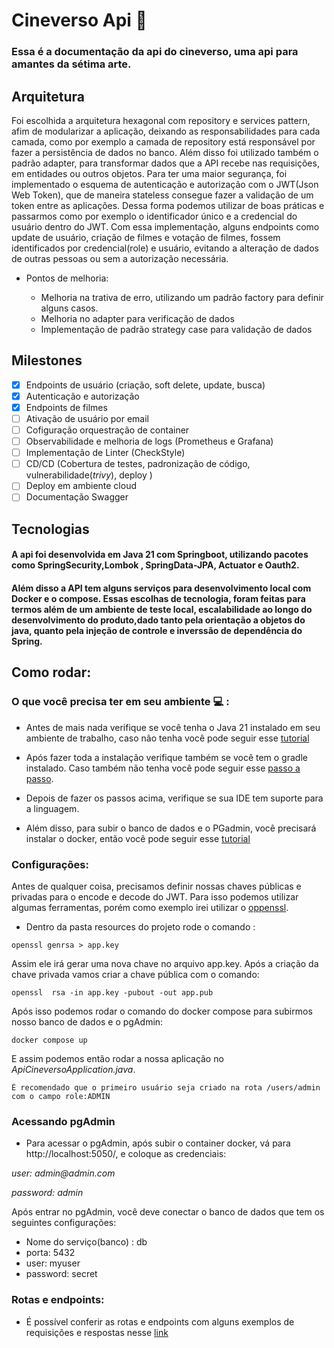 # Cineverso Api 🎥

### Essa é a documentação da api do cineverso, uma api para amantes da sétima arte.

## Arquitetura 

Foi escolhida a arquitetura hexagonal com repository e services pattern, afim de modularizar
a aplicação, deixando as responsabilidades para cada camada, como por exemplo a camada de repository
está responsável por fazer a persistência de dados no banco. Além disso foi utilizado também o padrão adapter,
para transformar dados que a API recebe nas requisições, em entidades ou outros objetos. Para ter uma
maior segurança, foi implementado o esquema de autenticação e autorização com o JWT(Json Web Token), que de maneira stateless consegue fazer a validação de
um token entre as aplicações. Dessa forma podemos utilizar de boas práticas e passarmos como por exemplo
o identificador único e a credencial do usuário dentro do JWT. Com essa implementação, alguns endpoints como update de usuário, criação de filmes e votação de filmes, 
fossem identificados por credencial(role) e usuário, evitando a alteração de dados de outras pessoas ou sem a autorização necessária. 

- Pontos de melhoria:

  - Melhoria na trativa de erro, utilizando um padrão factory para definir alguns casos.
  - Melhoria no adapter para verificação de dados
  - Implementação de padrão strategy case para validação de dados


## Milestones
- [x] Endpoints de usuário (criação, soft delete, update, busca)
- [x] Autenticação e autorização
- [x] Endpoints de filmes
- [ ] Ativação de usuário por email
- [ ] Cofiguração orquestração de container
- [ ] Observabilidade e melhoria de logs (Prometheus e Grafana)
- [ ] Implementação de Linter (CheckStyle)
- [ ] CD/CD (Cobertura de testes, padronização de código, vulnerabilidade(*trivy*), deploy )
- [ ] Deploy em ambiente cloud
- [ ] Documentação Swagger

## Tecnologias

#### A api foi desenvolvida em Java 21 com Springboot, utilizando pacotes como SpringSecurity,Lombok , SpringData-JPA, Actuator e Oauth2.
#### Além disso a API tem alguns serviços para desenvolvimento local com Docker e o compose. Essas escolhas de tecnologia, foram feitas para termos além de um ambiente de teste local, escalabilidade ao longo do desenvolvimento do produto,dado tanto pela orientação a objetos do java, quanto pela injeção de controle e inverssão de dependência do Spring.

## Como rodar:

### O que você precisa ter em seu ambiente 💻 :

- Antes de mais nada verifique se você tenha o Java 21 instalado em seu ambiente de trabalho, caso não tenha
você pode seguir esse [tutorial](https://www.gasparbarancelli.com/post/como-baixar-e-instalar-o-java-(jvm)-passo-a-passo-para-windows,-linux-e-mac-com-sdkman)

- Após fazer toda a instalação verifique também se você tem o gradle instalado. 
 Caso também não tenha você pode seguir esse [passo a passo](https://docs.gradle.org/current/userguide/installation.html).


- Depois de fazer os passos acima, verifique se sua IDE tem suporte para a linguagem.


- Além disso, para subir o banco de dados e o PGadmin, você precisará instalar o docker, então você 
pode seguir esse [tutorial](https://gestaoderedessociais.com.br/como-instalar-o-docker-no-linux-no-windows-e-no-macos/) 

### Configurações:

Antes de qualquer coisa, precisamos definir nossas chaves públicas e privadas para o encode 
e decode do JWT. Para isso podemos utilizar algumas ferramentas, porém como exemplo irei utilizar o [oppenssl](https://www.openssl.org).

- Dentro da pasta resources do projeto  rode o comando :

````
openssl genrsa > app.key  
````
Assim ele irá gerar uma nova chave no arquivo app.key. Após a criação da chave privada vamos criar a chave
 pública com o comando:

````
openssl  rsa -in app.key -pubout -out app.pub 
````

Após isso podemos rodar o comando do docker compose para subirmos nosso banco de dados e o pgAdmin:
````
docker compose up 
````

E assim podemos então rodar a nossa aplicação no _ApiCineversoApplication.java_. 


````
É recomendado que o primeiro usuário seja criado na rota /users/admin com o campo role:ADMIN
````


### Acessando pgAdmin 

- Para acessar o pgAdmin, após subir o container docker, vá para http://localhost:5050/, e coloque as credenciais:

_user: admin@admin.com_

_password: admin_

Após entrar no pgAdmin, você deve conectar o banco de dados que tem os seguintes configurações:

- Nome do serviço(banco) : db
- porta: 5432
- user: myuser
- password: secret


### Rotas e endpoints:
 
- É possível conferir as rotas e endpoints com alguns exemplos de requisições e respostas nesse [link](https://www.apidog.com/apidoc/shared-41640e3c-e716-41d7-82c1-26a98307db38/api-15054907)
